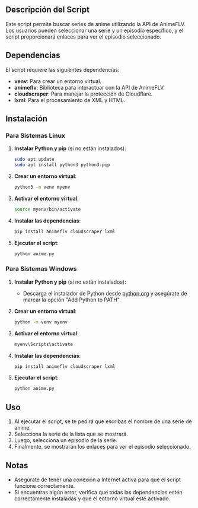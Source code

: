## Descripción del Script

Este script permite buscar series de anime utilizando la API de AnimeFLV. Los usuarios pueden seleccionar una serie y un episodio específico, y el script proporcionará enlaces para ver el episodio seleccionado.

## Dependencias

El script requiere las siguientes dependencias:

- **venv**: Para crear un entorno virtual.
- **animeflv**: Biblioteca para interactuar con la API de AnimeFLV.
- **cloudscraper**: Para manejar la protección de Cloudflare.
- **lxml**: Para el procesamiento de XML y HTML.

## Instalación

### Para Sistemas Linux

1. **Instalar Python y pip** (si no están instalados):
   ```bash
   sudo apt update
   sudo apt install python3 python3-pip
   ```

2. **Crear un entorno virtual**:
   ```bash
   python3 -m venv myenv
   ```

3. **Activar el entorno virtual**:
   ```bash
   source myenv/bin/activate
   ```

4. **Instalar las dependencias**:
   ```bash
   pip install animeflv cloudscraper lxml
   ```

5. **Ejecutar el script**:
   ```bash
   python anime.py
   ```

### Para Sistemas Windows

1. **Instalar Python y pip** (si no están instalados):
   - Descarga el instalador de Python desde [python.org](https://www.python.org/downloads/) y asegúrate de marcar la opción "Add Python to PATH".

2. **Crear un entorno virtual**:
   ```cmd
   python -m venv myenv
   ```

3. **Activar el entorno virtual**:
   ```cmd
   myenv\Scripts\activate
   ```

4. **Instalar las dependencias**:
   ```cmd
   pip install animeflv cloudscraper lxml
   ```

5. **Ejecutar el script**:
   ```cmd
   python anime.py
   ```

## Uso

1. Al ejecutar el script, se te pedirá que escribas el nombre de una serie de anime.
2. Selecciona la serie de la lista que se mostrará.
3. Luego, selecciona un episodio de la serie.
4. Finalmente, se mostrarán los enlaces para ver el episodio seleccionado.

## Notas

- Asegúrate de tener una conexión a Internet activa para que el script funcione correctamente.
- Si encuentras algún error, verifica que todas las dependencias estén correctamente instaladas y que el entorno virtual esté activado.
